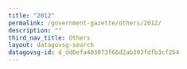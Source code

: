 ```yaml
---
title: "2012"
permalink: /government-gazette/others/2012/
description: ""
third_nav_title: Others
layout: datagovsg-search
datagovsg-id: d_dd6efa403073f66d2ab303fdfb3cf2b4
---
```

